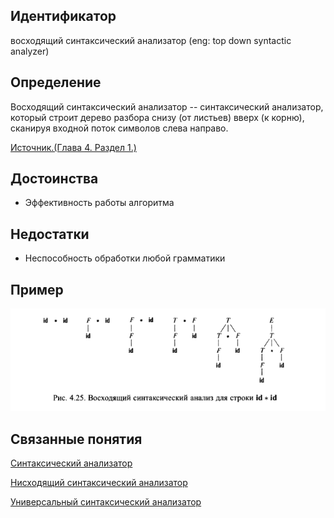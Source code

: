 ## Идентификатор
восходящий синтаксический анализатор (eng: top down syntactic analyzer)


## Определение
Восходящий синтаксический анализатор -- синтаксический анализатор, который строит дерево разбора снизу (от листьев) 
вверх (к корню), сканируя входной поток символов слева направо.

[Источник.(Глава 4. Раздел 1.)](../bibliography/Aho-Compilers-book.md)


## Достоинства
- Эффективность работы алгоритма


## Недостатки
- Неспособность обработки любой грамматики


## Пример
![top_down_parsing.png](images/top_down_parsing.png)


## Связанные понятия
[Cинтаксический анализатор](syntactic_analyzer.md)

[Нисходящий синтаксический анализатор](bottom_up_syntactic_analyzer.md)

[Универсальный синтаксический анализатор](universal_syntactic_analyzer.md)

